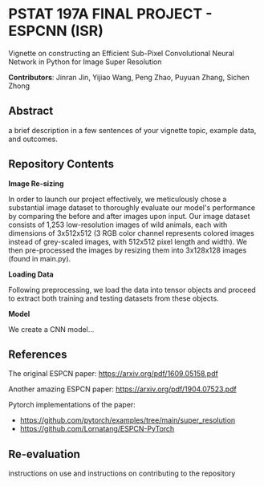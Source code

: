 # PSTAT 197A FINAL PROJECT - ESPCNN (ISR)
Vignette on constructing an Efficient Sub-Pixel Convolutional Neural Network in Python for Image Super Resolution

**Contributors**: Jinran Jin, Yijiao Wang, Peng Zhao, Puyuan Zhang, Sichen Zhong

## Abstract
a brief description in a few sentences of your vignette topic, example data, and outcomes.

## Repository Contents
**Image Re-sizing** 

In order to launch our project effectively, we meticulously chose a substantial image dataset to thoroughly evaluate our model's performance by comparing the before and after images upon input. Our image dataset consists of 1,253 low-resolution images of wild animals, each with dimensions of 3x512x512 (3 RGB color channel represents colored images instead of grey-scaled images, with 512x512 pixel length and width). We then pre-processed the images by resizing them into 3x128x128 images (found in main.py). 

**Loading Data**

Following preprocessing, we load the data into tensor objects and proceed to extract both training and testing datasets from these objects.

**Model**

We create a CNN model...

## References
The original ESPCN paper: https://arxiv.org/pdf/1609.05158.pdf

Another amazing ESPCN paper: https://arxiv.org/pdf/1904.07523.pdf

Pytorch implementations of the paper:
 - https://github.com/pytorch/examples/tree/main/super_resolution
 - https://github.com/Lornatang/ESPCN-PyTorch

## Re-evaluation
instructions on use and instructions on contributing to the repository
